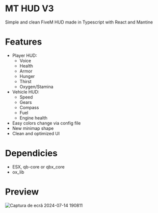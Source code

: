# MT HUD V3
Simple and clean FiveM HUD made in Typescript with React and Mantine

# Features
- Player HUD:
    - Voice
    - Health
    - Armor
    - Hunger
    - Thirst
    - Oxygen/Stamina
- Vehicle HUD:
    - Speed
    - Gears
    - Compass
    - Fuel
    - Engine health
- Easy colors change via config file
- New minimap shape
- Clean and optimized UI

# Dependicies
- ESX, qb-core or qbx_core
- ox_lib

# Preview
![Captura de ecrã 2024-07-14 190811](https://github.com/user-attachments/assets/13562794-c22e-4785-a40b-4417eeed7e8e)
